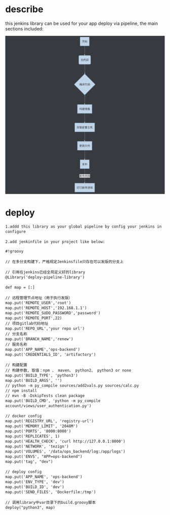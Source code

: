 
# describe

this jenkins library can be used for your app deploy via pipeline, the main sections included:

![image](https://github.com/sunnywalden/jenkins-pipeline-deploy-library/raw/master/img/flow.png)


# deploy

    1.addd this library as your global pipeline by config your jenkins in configure
    
    2.add jenkinfile in your project like below:
    
```
#!groovy

// 在多分支构建下，严格规定Jenkinsfile只存在可以发版的分支上

// 引用在jenkins已经全局定义好的library
@Library('deploy-pipeline-library')

def map = [:]

// 远程管理节点地址（用于执行发版）
map.put('REMOTE_USER','root')
map.put('REMOTE_HOST','192.168.1.1')
map.put('REMOTE_SUDO_PASSWORD','password')
map.put('REMOTE_PORT',22)
// 项目gitlab代码地址
map.put('REPO_URL','your repo url')
// 分支名称
map.put('BRANCH_NAME','renew')
// 服务名称
map.put('APP_NAME','ops-backend')
map.put('CREDENTIALS_ID', 'artifactory')

// 构建配置
// 构建参数, 取值：npm 、 maven、 python2、 python3 or none
map.put('BUILD_TYPE', 'python3')
map.put('BUILD_ARGS', '')
// python -m py_compile sources/add2vals.py sources/calc.py
// npm install
// mvn -B -DskipTests clean package
map.put('BUILD_CMD', 'python -m py_compile account/views/user_authentication.py')

// docker config
map.put('REGISTRY_URL', 'registry-url')
map.put('MEMORY_LIMIT', '2048M')
map.put('PORTS', '8000:8000')
map.put('REPLICATES', 1)
map.put('HEALTH_CHECK', 'curl http://127.0.0.1:8000')
map.put('NETWORK', 'tezign')
map.put('VOLUMES', '/data/ops_backend/log:/app/logs')
map.put('ENVS', "APP=ops-backend")
map.put('tag', "dev")

// deploy config
map.put('APP_NAME', 'ops-backend')
map.put('ENV_TYPE', 'dev')
map.put('BUILD_ID', 'dev')
map.put('SEND_FILES', 'Dockerfile:/tmp')

// 调用library中var目录下的build.groovy脚本
deploy("python3", map)
```
    
